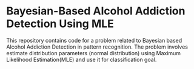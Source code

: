 # Bayesian-Based Alcohol Addiction Detection Using MLE
 This repository contains code for a problem related to Bayesian based Alcohol Addiction Detection in pattern recognition. The problem involves estimate distribution parameters (normal distribution) using Maximum Likelihood Estimation(MLE) and use it for classification goal.
